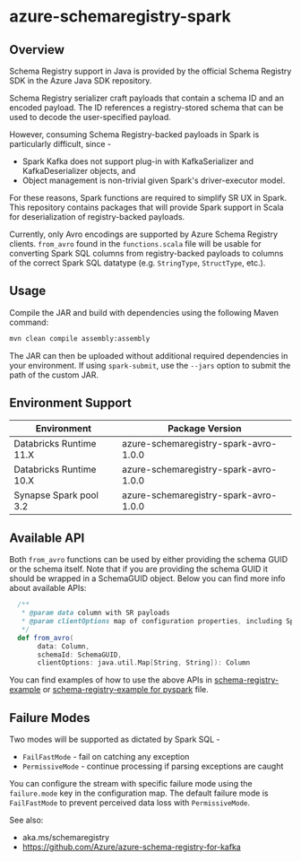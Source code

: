 # azure-schemaregistry-spark

## Overview

Schema Registry support in Java is provided by the official Schema Registry SDK in the Azure Java SDK repository.

Schema Registry serializer craft payloads that contain a schema ID and an encoded payload. The ID references a registry-stored schema that can be used to decode the user-specified payload.

However, consuming Schema Registry-backed payloads in Spark is particularly difficult, since - 
- Spark Kafka does not support plug-in with KafkaSerializer and KafkaDeserializer objects, and
- Object management is non-trivial given Spark's driver-executor model.

For these reasons, Spark functions are required to simplify SR UX in Spark.  This repository contains packages that will provide Spark support in Scala for deserialization of registry-backed payloads.

Currently, only Avro encodings are supported by Azure Schema Registry clients.  `from_avro` found in the `functions.scala` file will be usable for converting Spark SQL columns from registry-backed payloads to columns of the correct Spark SQL datatype (e.g. `StringType`, `StructType`, etc.).

## Usage

Compile the JAR and build with dependencies using the following Maven command:
```bash
mvn clean compile assembly:assembly
```

The JAR can then be uploaded without additional required dependencies in your environment.  If using `spark-submit`, use the `--jars` option to submit the path of the custom JAR.

## Environment Support

| Environment             |Package Version|
|-------------------------|----------------|
| Databricks Runtime 11.X |azure-schemaregistry-spark-avro-1.0.0|
| Databricks Runtime 10.X |azure-schemaregistry-spark-avro-1.0.0|
| Synapse Spark pool 3.2  |azure-schemaregistry-spark-avro-1.0.0|

## Available API

Both `from_avro` functions can be used by either providing the schema GUID or the schema itself. Note that if you are providing the schema GUID it should be wrapped in a SchemaGUID object. 
Below you can find more info about available APIs:

```scala
  /**
   * @param data column with SR payloads
   * @param clientOptions map of configuration properties, including Spark run mode (permissive vs. fail-fast) and schema exact match flag
   */
  def from_avro(
       data: Column,
       schemaId: SchemaGUID,
       clientOptions: java.util.Map[String, String]): Column
```

You can find examples of how to use the above APIs in [schema-registry-example](docs/schema-registry-example.md) or [schema-registry-example for pyspark](docs/PySpark/schema-registry-example-pyspark.md) file.

## Failure Modes

Two modes will be supported as dictated by Spark SQL - 
- `FailFastMode` - fail on catching any exception
- `PermissiveMode` - continue processing if parsing exceptions are caught

You can configure the stream with specific failure mode using the `failure.mode` key in the configuration map. The default failure mode is `FailFastMode` to prevent perceived data loss with `PermissiveMode`.

See also:
- aka.ms/schemaregistry
- https://github.com/Azure/azure-schema-registry-for-kafka
